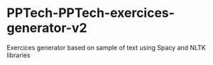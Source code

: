 # PPTech-PPTech-exercices-generator-v2
Exercices generator based on sample of text using Spacy and NLTK libraries
